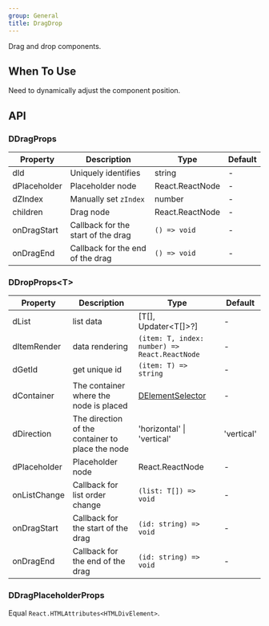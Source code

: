 ```yaml
---
group: General
title: DragDrop
---
```


Drag and drop components.

## When To Use

Need to dynamically adjust the component position.

## API

### DDragProps

<!-- prettier-ignore-start -->
| Property | Description | Type | Default | 
| --- | --- | --- | --- | 
| dId | Uniquely identifies | string | - |
| dPlaceholder | Placeholder node | React.ReactNode | - |
| dZIndex | Manually set `zIndex` | number | - |
| children | Drag node | React.ReactNode | - |
| onDragStart | Callback for the start of the drag | `() => void` | - |
| onDragEnd | Callback for the end of the drag | `() => void` | - |
<!-- prettier-ignore-end -->

### DDropProps\<T\>

<!-- prettier-ignore-start -->
| Property | Description | Type | Default | 
| --- | --- | --- | --- | 
| dList | list data | [T[], Updater\<T[]\>?] | - |
| dItemRender | data rendering | `(item: T, index: number) => React.ReactNode` | - |
| dGetId | get unique id | `(item: T) => string` | - |
| dContainer | The container where the node is placed | [DElementSelector](/components/Interface#DElementSelector) | - |
| dDirection | The direction of the container to place the node | 'horizontal' \| 'vertical' | 'vertical' |
| dPlaceholder | Placeholder node | React.ReactNode | - |
| onListChange | Callback for list order change | `(list: T[]) => void` | - |
| onDragStart | Callback for the start of the drag | `(id: string) => void` | - |
| onDragEnd | Callback for the end of the drag | `(id: string) => void` | - |
<!-- prettier-ignore-end -->

### DDragPlaceholderProps

Equal `React.HTMLAttributes<HTMLDivElement>`.
